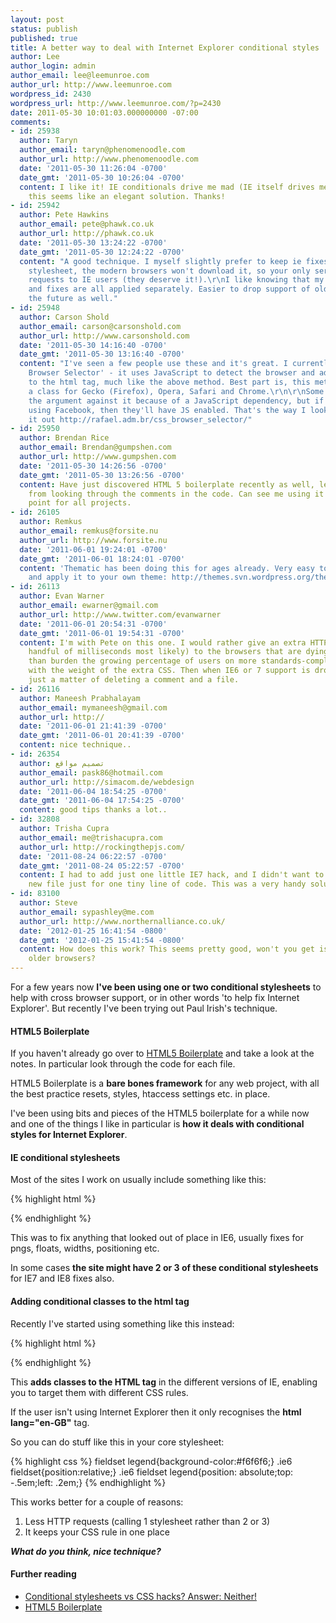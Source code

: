 ```yaml
---
layout: post
status: publish
published: true
title: A better way to deal with Internet Explorer conditional styles
author: Lee
author_login: admin
author_email: lee@leemunroe.com
author_url: http://www.leemunroe.com
wordpress_id: 2430
wordpress_url: http://www.leemunroe.com/?p=2430
date: 2011-05-30 10:01:03.000000000 -07:00
comments:
- id: 25938
  author: Taryn
  author_email: taryn@phenomenoodle.com
  author_url: http://www.phenomenoodle.com
  date: '2011-05-30 11:26:04 -0700'
  date_gmt: '2011-05-30 10:26:04 -0700'
  content: I like it! IE conditionals drive me mad (IE itself drives me mad...), and
    this seems like an elegant solution. Thanks!
- id: 25942
  author: Pete Hawkins
  author_email: pete@phawk.co.uk
  author_url: http://phawk.co.uk
  date: '2011-05-30 13:24:22 -0700'
  date_gmt: '2011-05-30 12:24:22 -0700'
  content: "A good technique. I myself slightly prefer to keep ie fixes etc in a separate
    stylesheet, the modern browsers won't download it, so your only serving additional
    requests to IE users (they deserve it!).\r\nI like knowing that my css is neat
    and fixes are all applied separately. Easier to drop support of old browsers in
    the future as well."
- id: 25948
  author: Carson Shold
  author_email: carson@carsonshold.com
  author_url: http://www.carsonshold.com
  date: '2011-05-30 14:16:40 -0700'
  date_gmt: '2011-05-30 13:16:40 -0700'
  content: "I've seen a few people use these and it's great. I currently use 'CSS
    Browser Selector' - it uses JavaScript to detect the browser and add the class
    to the html tag, much like the above method. Best part is, this method also adds
    a class for Gecko (Firefox), Opera, Safari and Chrome.\r\n\r\nSome people make
    the argument against it because of a JavaScript dependency, but if someone is
    using Facebook, then they'll have JS enabled. That's the way I look at it at least.\r\n\r\nCheck
    it out http://rafael.adm.br/css_browser_selector/"
- id: 25950
  author: Brendan Rice
  author_email: Brendan@gumpshen.com
  author_url: http://www.gumpshen.com
  date: '2011-05-30 14:26:56 -0700'
  date_gmt: '2011-05-30 13:26:56 -0700'
  content: Have just discovered HTML 5 boilerplate recently as well, learned a lot
    from looking through the comments in the code. Can see me using it as a starting
    point for all projects.
- id: 26105
  author: Remkus
  author_email: remkus@forsite.nu
  author_url: http://www.forsite.nu
  date: '2011-06-01 19:24:01 -0700'
  date_gmt: '2011-06-01 18:24:01 -0700'
  content: 'Thematic has been doing this for ages already. Very easy to use that code
    and apply it to your own theme: http://themes.svn.wordpress.org/thematic/0.9.7.7/library/extensions/dynamic-classes.php'
- id: 26113
  author: Evan Warner
  author_email: ewarner@gmail.com
  author_url: http://www.twitter.com/evanwarner
  date: '2011-06-01 20:54:31 -0700'
  date_gmt: '2011-06-01 19:54:31 -0700'
  content: I'm with Pete on this one. I would rather give an extra HTTP request (a
    handful of milliseconds most likely) to the browsers that are dying out rather
    than burden the growing percentage of users on more standards-compliant browsers
    with the weight of the extra CSS. Then when IE6 or 7 support is dropped, it's
    just a matter of deleting a comment and a file.
- id: 26116
  author: Maneesh Prabhalayam
  author_email: mymaneesh@gmail.com
  author_url: http://
  date: '2011-06-01 21:41:39 -0700'
  date_gmt: '2011-06-01 20:41:39 -0700'
  content: nice technique..
- id: 26354
  author: تصميم مواقع
  author_email: pask86@hotmail.com
  author_url: http://simacom.de/webdesign
  date: '2011-06-04 18:54:25 -0700'
  date_gmt: '2011-06-04 17:54:25 -0700'
  content: good tips thanks a lot..
- id: 32808
  author: Trisha Cupra
  author_email: me@trishacupra.com
  author_url: http://rockingthepjs.com/
  date: '2011-08-24 06:22:57 -0700'
  date_gmt: '2011-08-24 05:22:57 -0700'
  content: I had to add just one little IE7 hack, and I didn't want to create a whole
    new file just for one tiny line of code. This was a very handy solution.
- id: 83100
  author: Steve
  author_email: sypashley@me.com
  author_url: http://www.northernalliance.co.uk/
  date: '2012-01-25 16:41:54 -0800'
  date_gmt: '2012-01-25 15:41:54 -0800'
  content: How does this work? This seems pretty good, won't you get issues when using
    older browsers?
---
```

For a few years now <strong>I've been using one or two conditional stylesheets</strong> to help with cross browser support, or in other words 'to help fix Internet Explorer'. But recently I've been trying out Paul Irish's technique.

<!--more-->

<h4>HTML5 Boilerplate</h4>

If you haven't already go over to <a href="http://html5boilerplate.com/">HTML5 Boilerplate</a> and take a look at the notes. In particular look through the code for each file.

HTML5 Boilerplate is a <strong>bare bones framework</strong> for any web project, with all the best practice resets, styles, htaccess settings etc. in place.

I've been using bits and pieces of the HTML5 boilerplate for a while now and one of the things I like in particular is <strong>how it deals with conditional styles for Internet Explorer</strong>.

<h4>IE conditional stylesheets</h4>

Most of the sites I work on usually include something like this:

{% highlight html %}
<!--[if lt IE 7]>
<link rel="stylesheet" href="ie.css" /> 
<![endif]-->
{% endhighlight %}

This was to fix anything that looked out of place in IE6, usually fixes for pngs, floats, widths, positioning etc.

In some cases <strong>the site might have 2 or 3 of these conditional stylesheets</strong> for IE7 and IE8 fixes also.

<h4>Adding conditional classes to the html tag</h4>

Recently I've started using something like this instead:

{% highlight html %}
<!--[if lt IE 7]><html class="ie6" lang="en-GB"><![endif]-->
<!--[if IE 7]><html class="ie7" lang="en-GB"><![endif]-->
<!--[if IE 8]><html class="ie8" lang="en-GB"><![endif]-->
<!--[if gt IE 8]><!--><html lang="en-GB"><!--<![endif]-->
{% endhighlight %}

This <strong>adds classes to the HTML tag</strong> in the different versions of IE, enabling you to target them with different CSS rules. 

If the user isn't using Internet Explorer then it only recognises the <strong>html lang="en-GB"</strong> tag.

So you can do stuff like this in your core stylesheet:

{% highlight css %}
fieldset legend{background-color:#f6f6f6;}
.ie6 fieldset{position:relative;}
.ie6 fieldset legend{position: absolute;top: -.5em;left: .2em;}
{% endhighlight %}

This works better for a couple of reasons:

<ol>
<li>Less HTTP requests (calling 1 stylesheet rather than 2 or 3)</li>
<li>It keeps your CSS rule in one place</li>
</ol>

<strong><em>What do you think, nice technique?</em></strong>

<h4>Further reading</h4>
<ul>
<li><a href="http://paulirish.com/2008/conditional-stylesheets-vs-css-hacks-answer-neither/">Conditional stylesheets vs CSS hacks? Answer: Neither!</a></li>
<li><a href="http://html5boilerplate.com/">HTML5 Boilerplate</a></li>
</ul>
